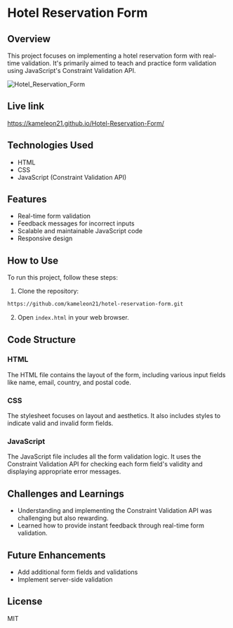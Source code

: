# Hotel Reservation Form

## Overview

This project focuses on implementing a hotel reservation form with real-time validation. It's primarily aimed to teach and practice form validation using JavaScript's Constraint Validation API.

![Hotel_Reservation_Form](https://github.com/Kameleon21/Hotel-Reservation-Form/assets/92760571/912826b8-1de7-49f4-82da-e0356eb1d604)

## Live link
https://kameleon21.github.io/Hotel-Reservation-Form/

## Technologies Used

- HTML
- CSS
- JavaScript (Constraint Validation API)

## Features

- Real-time form validation
- Feedback messages for incorrect inputs
- Scalable and maintainable JavaScript code
- Responsive design

## How to Use

To run this project, follow these steps:

1. Clone the repository:

```bash
https://github.com/kameleon21/hotel-reservation-form.git
```

2. Open `index.html` in your web browser.

## Code Structure

### HTML

The HTML file contains the layout of the form, including various input fields like name, email, country, and postal code.

### CSS

The stylesheet focuses on layout and aesthetics. It also includes styles to indicate valid and invalid form fields.

### JavaScript

The JavaScript file includes all the form validation logic. It uses the Constraint Validation API for checking each form field's validity and displaying appropriate error messages.

## Challenges and Learnings

- Understanding and implementing the Constraint Validation API was challenging but also rewarding.
- Learned how to provide instant feedback through real-time form validation.

## Future Enhancements

- Add additional form fields and validations
- Implement server-side validation

## License

MIT


